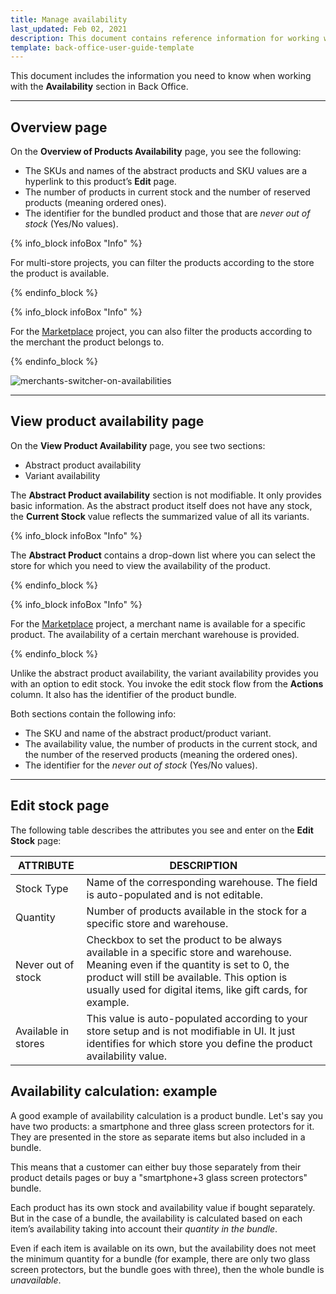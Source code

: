 ```yaml
---
title: Manage availability
last_updated: Feb 02, 2021
description: This document contains reference information for working with the Availability section in Back Office.
template: back-office-user-guide-template
---
```


This document includes the information you need to know when working with the **Availability** section in Back Office.

---

## Overview page

On the **Overview of Products Availability** page, you see the following:

* The SKUs and names of the abstract products and SKU values are a hyperlink to this product’s **Edit** page.
* The number of products in current stock and the number of reserved products (meaning ordered ones).
* The identifier for the bundled product and those that are *never out of stock* (Yes/No values).

{% info_block infoBox "Info" %}

For multi-store projects, you can filter the products according to the store the product is available.

{% endinfo_block %}

{% info_block infoBox "Info" %}

For the [Marketplace](/docs/scos/user/intro-to-spryker/spryker-marketplace/marketplace-concept.html) project, you can also filter the products according to the merchant the product belongs to.

{% endinfo_block %}

![merchants-switcher-on-availabilities](https://spryker.s3.eu-central-1.amazonaws.com/docs/User+Guides/Back+Office+User+Guides/Availability/availability-reference-information/merchants-switcher-on-availabilities.gif)

---

## View product availability page

On the **View Product Availability** page, you see two sections:

* Abstract product availability
* Variant availability

The **Abstract Product availability** section is not modifiable. It only provides basic information. As the abstract product itself does not have any stock, the **Current Stock** value reflects the summarized value of all its variants.


{% info_block infoBox "Info" %}

The **Abstract Product** contains a drop-down list where you can select the store for which you need to view the availability of the product.

{% endinfo_block %}

{% info_block infoBox "Info" %}

For the [Marketplace](/docs/scos/user/intro-to-spryker/spryker-marketplace/marketplace-concept.html) project, a merchant name is available for a specific product. The availability of a certain merchant warehouse is provided.

{% endinfo_block %}

Unlike the abstract product availability, the variant availability provides you with an option to edit stock. You invoke the edit stock flow from the **Actions** column. It also has the identifier of the product bundle.

Both sections contain the following info:

* The SKU and name of the abstract product/product variant.
* The availability value, the number of products in the current stock, and the number of the reserved products (meaning the ordered ones).
* The identifier for the *never out of stock* (Yes/No values).

---

## Edit stock page

The following table describes the attributes you see and enter on the **Edit Stock** page:

| ATTRIBUTE | DESCRIPTION |
|-|-|
| Stock Type | Name of the corresponding warehouse. The field is auto-populated and is not editable. |
| Quantity | Number of products available in the stock for a specific store and warehouse. |
| Never out of stock | Checkbox to set the product to be always available in a specific store and warehouse. Meaning even if the quantity is set to 0, the product will still be available. This option is usually used for digital items, like gift cards, for example. |
| Available in stores | This value is auto-populated according to your store setup and is not modifiable in UI. It just identifies for which store you define the product availability value. |

## Availability calculation: example

A good example of availability calculation is a product bundle.
Let's say you have two products: a smartphone and three glass screen protectors for it. They are presented in the store as separate items but also included in a bundle.

This means that a customer can either buy those separately from their product details pages or buy a "smartphone+3 glass screen protectors" bundle.

Each product has its own stock and availability value if bought separately.
But in the case of a bundle, the availability is calculated based on each item’s availability taking into account their *quantity in the bundle*.

Even if each item is available on its own, but the availability does not meet the minimum quantity for a bundle (for example, there are only two glass screen protectors, but the bundle goes with three), then the whole bundle is *unavailable*.

